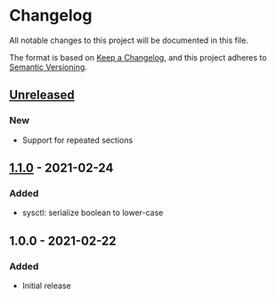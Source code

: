 # Changelog

All notable changes to this project will be documented in this file.

The format is based on [Keep a Changelog](https://keepachangelog.com/en/1.0.0/),
and this project adheres to [Semantic Versioning](https://semver.org/spec/v2.0.0.html).

## [Unreleased]

### New
* Support for repeated sections

## [1.1.0] - 2021-02-24

### Added
* sysctl: serialize boolean to lower-case

## 1.0.0 - 2021-02-22

### Added
* Initial release

[Unreleased]: https://github.com/jgraichen/salt-template/compare/v1.1.0...HEAD
[1.1.0]: https://github.com/jgraichen/salt-template/compare/v1.0.0...v1.1.0

